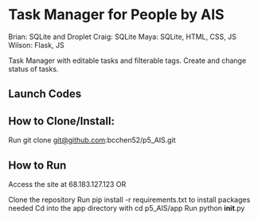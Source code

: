 # Task Manager for People by AIS

Brian: SQLite and Droplet
Craig: SQLite
Maya: SQLite, HTML, CSS, JS
Wilson: Flask, JS

Task Manager with editable tasks and filterable tags. Create and change status of tasks. 

## Launch Codes
## How to Clone/Install:
Run git clone git@github.com:bcchen52/p5_AIS.git

## How to Run
Access the site at 68.183.127.123 OR

Clone the repository
Run pip install -r requirements.txt  to install packages needed
Cd into the app directory with cd p5_AIS/app
Run python __init__.py
